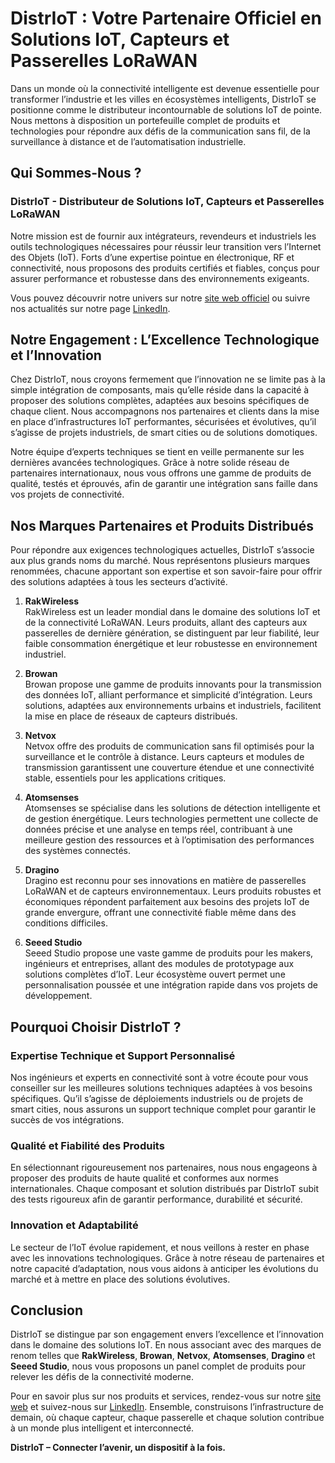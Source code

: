 # DistrIoT : Votre Partenaire Officiel en Solutions IoT, Capteurs et Passerelles LoRaWAN

Dans un monde où la connectivité intelligente est devenue essentielle pour transformer l’industrie et les villes en écosystèmes intelligents, DistrIoT se positionne comme le distributeur incontournable de solutions IoT de pointe. Nous mettons à disposition un portefeuille complet de produits et technologies pour répondre aux défis de la communication sans fil, de la surveillance à distance et de l’automatisation industrielle.

## Qui Sommes-Nous ?

### DistrIoT - Distributeur de Solutions IoT, Capteurs et Passerelles LoRaWAN

Notre mission est de fournir aux intégrateurs, revendeurs et industriels les outils technologiques nécessaires pour réussir leur transition vers l’Internet des Objets (IoT). Forts d’une expertise pointue en électronique, RF et connectivité, nous proposons des produits certifiés et fiables, conçus pour assurer performance et robustesse dans des environnements exigeants.

Vous pouvez découvrir notre univers sur notre [site web officiel](#https://www.distriot.com/) ou suivre nos actualités sur notre page [LinkedIn](#).

## Notre Engagement : L’Excellence Technologique et l’Innovation

Chez DistrIoT, nous croyons fermement que l’innovation ne se limite pas à la simple intégration de composants, mais qu’elle réside dans la capacité à proposer des solutions complètes, adaptées aux besoins spécifiques de chaque client. Nous accompagnons nos partenaires et clients dans la mise en place d’infrastructures IoT performantes, sécurisées et évolutives, qu’il s’agisse de projets industriels, de smart cities ou de solutions domotiques.

Notre équipe d’experts techniques se tient en veille permanente sur les dernières avancées technologiques. Grâce à notre solide réseau de partenaires internationaux, nous vous offrons une gamme de produits de qualité, testés et éprouvés, afin de garantir une intégration sans faille dans vos projets de connectivité.

## Nos Marques Partenaires et Produits Distribués

Pour répondre aux exigences technologiques actuelles, DistrIoT s’associe aux plus grands noms du marché. Nous représentons plusieurs marques renommées, chacune apportant son expertise et son savoir-faire pour offrir des solutions adaptées à tous les secteurs d’activité.

1. **RakWireless**  
   RakWireless est un leader mondial dans le domaine des solutions IoT et de la connectivité LoRaWAN. Leurs produits, allant des capteurs aux passerelles de dernière génération, se distinguent par leur fiabilité, leur faible consommation énergétique et leur robustesse en environnement industriel.

2. **Browan**  
   Browan propose une gamme de produits innovants pour la transmission des données IoT, alliant performance et simplicité d’intégration. Leurs solutions, adaptées aux environnements urbains et industriels, facilitent la mise en place de réseaux de capteurs distribués.

3. **Netvox**  
   Netvox offre des produits de communication sans fil optimisés pour la surveillance et le contrôle à distance. Leurs capteurs et modules de transmission garantissent une couverture étendue et une connectivité stable, essentiels pour les applications critiques.

4. **Atomsenses**  
   Atomsenses se spécialise dans les solutions de détection intelligente et de gestion énergétique. Leurs technologies permettent une collecte de données précise et une analyse en temps réel, contribuant à une meilleure gestion des ressources et à l’optimisation des performances des systèmes connectés.

5. **Dragino**  
   Dragino est reconnu pour ses innovations en matière de passerelles LoRaWAN et de capteurs environnementaux. Leurs produits robustes et économiques répondent parfaitement aux besoins des projets IoT de grande envergure, offrant une connectivité fiable même dans des conditions difficiles.

6. **Seeed Studio**  
   Seeed Studio propose une vaste gamme de produits pour les makers, ingénieurs et entreprises, allant des modules de prototypage aux solutions complètes d’IoT. Leur écosystème ouvert permet une personnalisation poussée et une intégration rapide dans vos projets de développement.

## Pourquoi Choisir DistrIoT ?

### Expertise Technique et Support Personnalisé

Nos ingénieurs et experts en connectivité sont à votre écoute pour vous conseiller sur les meilleures solutions techniques adaptées à vos besoins spécifiques. Qu’il s’agisse de déploiements industriels ou de projets de smart cities, nous assurons un support technique complet pour garantir le succès de vos intégrations.

### Qualité et Fiabilité des Produits

En sélectionnant rigoureusement nos partenaires, nous nous engageons à proposer des produits de haute qualité et conformes aux normes internationales. Chaque composant et solution distribués par DistrIoT subit des tests rigoureux afin de garantir performance, durabilité et sécurité.

### Innovation et Adaptabilité

Le secteur de l’IoT évolue rapidement, et nous veillons à rester en phase avec les innovations technologiques. Grâce à notre réseau de partenaires et notre capacité d’adaptation, nous vous aidons à anticiper les évolutions du marché et à mettre en place des solutions évolutives.

## Conclusion

DistrIoT se distingue par son engagement envers l’excellence et l’innovation dans le domaine des solutions IoT. En nous associant avec des marques de renom telles que **RakWireless**, **Browan**, **Netvox**, **Atomsenses**, **Dragino** et **Seeed Studio**, nous vous proposons un panel complet de produits pour relever les défis de la connectivité moderne.

Pour en savoir plus sur nos produits et services, rendez-vous sur notre [site web](#) et suivez-nous sur [LinkedIn](#). Ensemble, construisons l’infrastructure de demain, où chaque capteur, chaque passerelle et chaque solution contribue à un monde plus intelligent et interconnecté.

**DistrIoT – Connecter l’avenir, un dispositif à la fois.**
